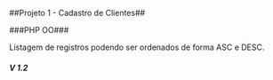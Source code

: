 ##Projeto 1 - Cadastro de Clientes##

###PHP OO###

Listagem de registros podendo ser ordenados de forma ASC e DESC.

##### V 1.2 #####
